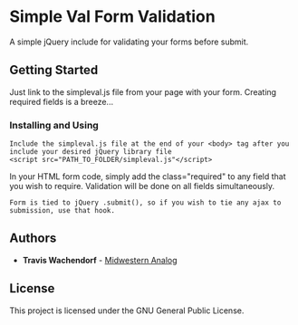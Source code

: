 # Simple Val Form Validation

A simple jQuery include for validating your forms before submit.

## Getting Started

Just link to the simpleval.js file from your page with your form. Creating required fields is a breeze...

### Installing and Using

```
Include the simpleval.js file at the end of your <body> tag after you include your desired jQuery library file
<script src="PATH_TO_FOLDER/simpleval.js"</script>
```
In your HTML form code, simply add the class="required" to any field that you wish to require. Validation will be done on all fields simultaneously.
```
Form is tied to jQuery .submit(), so if you wish to tie any ajax to submission, use that hook.
```

## Authors

* **Travis Wachendorf** - [Midwestern Analog](https://github.com/magnifiedman)

## License

This project is licensed under the GNU General Public License.
